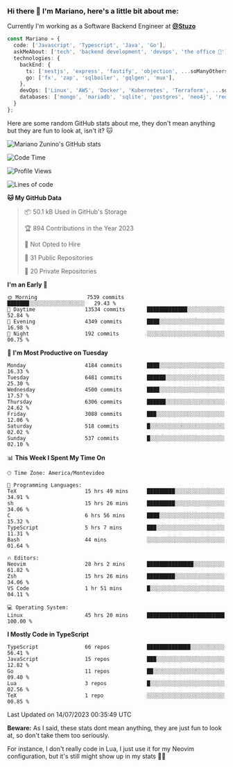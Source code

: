 ### Hi there 👋 I'm Mariano, here's a little bit about me:

Currently I'm working as a Software Backend Engineer at [**@Stuzo**](https://www.stuzo.com/)

```ts
const Mariano = {
  code: ['Javascript', 'Typescript', 'Java', 'Go'],
  askMeAbout: ['tech', 'backend development', 'devops', 'the office 💼'],
  technologies: {
    backEnd: {
      ts: ['nestjs', 'express', 'fastify', 'objection', ...soManyOthersFrameworks],
      go: ['fx', 'zap', 'sqlboiler', 'gqlgen', 'mux'],
    },
    devOps: ['Linux', 'AWS', 'Docker', 'Kubernetes', 'Terraform', ...soManyOthersTools],
    databases: ['mongo', 'mariadb', 'sqlite', 'postgres', 'neo4j', 'redis'],
  }
};
```

Here are some random GitHub stats about me, they don't mean anything but they are fun to look at, isn't it? 🐱

![Mariano Zunino's GitHub stats](https://github-readme-stats.vercel.app/api?username=marianozunino&count_private=true&show_icons=true&theme=radical)

<!--START_SECTION:waka-->
![Code Time](http://img.shields.io/badge/Code%20Time-920%20hrs%2026%20mins-blue)

![Profile Views](http://img.shields.io/badge/Profile%20Views-0-blue)

![Lines of code](https://img.shields.io/badge/From%20Hello%20World%20I%27ve%20Written-9.4%20million%20lines%20of%20code-blue)

**🐱 My GitHub Data** 

> 📦 50.1 kB Used in GitHub's Storage 
 > 
> 🏆 894 Contributions in the Year 2023
 > 
> 🚫 Not Opted to Hire
 > 
> 📜 31 Public Repositories 
 > 
> 🔑 20 Private Repositories 
 > 
**I'm an Early 🐤** 

```text
🌞 Morning                7539 commits        ███████░░░░░░░░░░░░░░░░░░   29.43 % 
🌆 Daytime                13534 commits       █████████████░░░░░░░░░░░░   52.84 % 
🌃 Evening                4349 commits        ████░░░░░░░░░░░░░░░░░░░░░   16.98 % 
🌙 Night                  192 commits         ░░░░░░░░░░░░░░░░░░░░░░░░░   00.75 % 
```
📅 **I'm Most Productive on Tuesday** 

```text
Monday                   4184 commits        ████░░░░░░░░░░░░░░░░░░░░░   16.33 % 
Tuesday                  6481 commits        ██████░░░░░░░░░░░░░░░░░░░   25.30 % 
Wednesday                4500 commits        ████░░░░░░░░░░░░░░░░░░░░░   17.57 % 
Thursday                 6306 commits        ██████░░░░░░░░░░░░░░░░░░░   24.62 % 
Friday                   3088 commits        ███░░░░░░░░░░░░░░░░░░░░░░   12.06 % 
Saturday                 518 commits         █░░░░░░░░░░░░░░░░░░░░░░░░   02.02 % 
Sunday                   537 commits         █░░░░░░░░░░░░░░░░░░░░░░░░   02.10 % 
```


📊 **This Week I Spent My Time On** 

```text
🕑︎ Time Zone: America/Montevideo

💬 Programming Languages: 
TeX                      15 hrs 49 mins      █████████░░░░░░░░░░░░░░░░   34.91 % 
sh                       15 hrs 26 mins      █████████░░░░░░░░░░░░░░░░   34.06 % 
C                        6 hrs 56 mins       ████░░░░░░░░░░░░░░░░░░░░░   15.32 % 
TypeScript               5 hrs 7 mins        ███░░░░░░░░░░░░░░░░░░░░░░   11.31 % 
Bash                     44 mins             ░░░░░░░░░░░░░░░░░░░░░░░░░   01.64 % 

🔥 Editors: 
Neovim                   28 hrs 2 mins       ███████████████░░░░░░░░░░   61.82 % 
Zsh                      15 hrs 26 mins      █████████░░░░░░░░░░░░░░░░   34.06 % 
VS Code                  1 hr 51 mins        █░░░░░░░░░░░░░░░░░░░░░░░░   04.11 % 

💻 Operating System: 
Linux                    45 hrs 20 mins      █████████████████████████   100.00 % 
```

**I Mostly Code in TypeScript** 

```text
TypeScript               66 repos            ██████████████░░░░░░░░░░░   56.41 % 
JavaScript               15 repos            ███░░░░░░░░░░░░░░░░░░░░░░   12.82 % 
Go                       11 repos            ██░░░░░░░░░░░░░░░░░░░░░░░   09.40 % 
Lua                      3 repos             █░░░░░░░░░░░░░░░░░░░░░░░░   02.56 % 
TeX                      1 repo              ░░░░░░░░░░░░░░░░░░░░░░░░░   00.85 % 
```




 Last Updated on 14/07/2023 00:35:49 UTC
<!--END_SECTION:waka-->

**Beware:** As I said, these stats dont mean anything, they are just fun to look at, so don't take them too seriously.

For instance, I don't really code in Lua, I just use it for my Neovim configuration, but it's still might show up in my stats 🤷‍♂️
